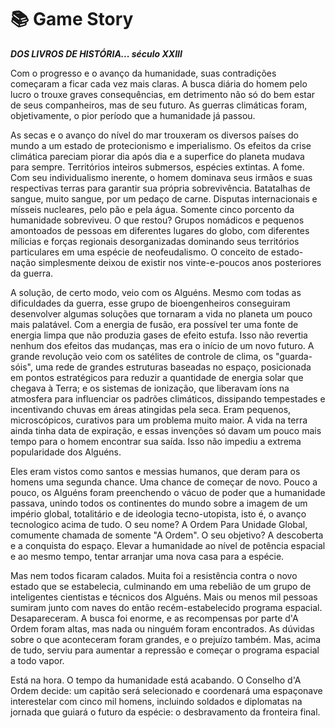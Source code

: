 # 📚 Game Story

***DOS LIVROS DE HISTÓRIA... século XXIII***

Com o progresso e o avanço da humanidade, suas contradições começaram a ficar cada vez mais claras. A busca diária do homem pelo lucro o trouxe graves consequências, em detrimento não só do bem estar de seus companheiros, mas de seu futuro. As guerras climáticas foram, objetivamente, o pior período que a humanidade já passou. 

As secas e o avanço do nível do mar trouxeram os diversos países do mundo a um estado de protecionismo e imperialismo. Os efeitos da crise climática pareciam piorar dia após dia e a superfice do planeta mudava para sempre. Territórios inteiros submersos, espécies extintas. A fome. Com seu individualismo inerente, o homem dominava seus irmãos e suas respectivas terras para garantir sua própria sobrevivência. Batatalhas de sangue, muito sangue, por um pedaço de carne. Disputas internacionais e mísseis nucleares, pelo pão e pela água. Somente cinco porcento da humanidade sobreviveu. O que restou? Grupos nomádicos e pequenos amontoados de pessoas em diferentes lugares do globo, com diferentes mílicias e forças regionais desorganizadas dominando seus territórios particulares em uma espécie de neofeudalismo. O conceito de estado-nação simplesmente deixou de existir nos vinte-e-poucos anos posteriores da guerra.

A solução, de certo modo, veio com os Alguéns. Mesmo com todas as dificuldades da guerra, esse grupo de bioengenheiros conseguiram desenvolver algumas soluções que tornaram a vida no planeta um pouco mais palatável. Com a energia de fusão, era possível ter uma fonte de energia limpa que não produzia gases de efeito estufa. Isso não revertia nenhum dos efeitos das mudanças, mas era o início de um novo futuro. A grande revolução veio com os satélites de controle de clima, os "guarda-sóis", uma rede de grandes estruturas baseadas no espaço, posicionada em pontos estratégicos para reduzir a quantidade de energia solar que chegava à Terra; e os sistemas de ionização, que liberavam íons na atmosfera para influenciar os padrões climáticos, dissipando tempestades e incentivando chuvas em áreas atingidas pela seca. Eram pequenos, microscópicos, curativos para um problema muito maior. A vida na terra ainda tinha data de expiração, e essas invenções só davam um pouco mais tempo para o homem encontrar sua saída. Isso não impediu a extrema popularidade dos Alguéns.

Eles eram vistos como santos e messias humanos, que deram para os homens uma segunda chance. Uma chance de começar de novo. Pouco a pouco, os Alguéns foram preenchendo o vácuo de poder que a humanidade passava, unindo todos os continentes do mundo sobre a imagem de um império global, totalitário e de ideologia tecno-utopista, isto é, o avanço tecnologico acima de tudo. O seu nome? A Ordem Para Unidade Global, comumente chamada de somente "A Ordem". O seu objetivo? A descoberta e a conquista do espaço. Elevar a humanidade ao nível de potência espacial e ao mesmo tempo, tentar arranjar uma nova casa para a espécie. 

Mas nem todos ficaram calados. Muita foi a resistência contra o novo estado que se estabelecia, culminando em uma rebelião de um grupo de inteligentes cientistas e técnicos dos Alguéns. Mais ou menos mil pessoas sumiram junto com naves do então recém-estabelecido programa espacial. Desapareceram. A busca foi enorme, e as recompensas por parte d'A Ordem foram altas, mas nada ou ninguém foram encontrados. As dúvidas sobre o que aconteceram foram grandes, e o prejuízo também. Mas, acima de tudo, serviu para aumentar a repressão e começar o programa espacial a todo vapor.

Está na hora. O tempo da humanidade está acabando. O Conselho d'A Ordem decide: um capitão será selecionado e coordenará uma espaçonave interestelar com cinco mil homens, incluindo soldados e diplomatas na jornada que guiará o futuro da espécie: o desbravamento da fronteira final.
